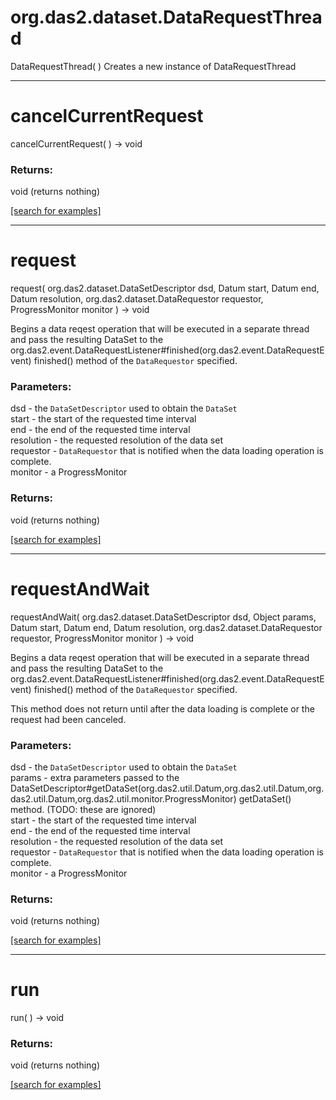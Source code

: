 # org.das2.dataset.DataRequestThread
DataRequestThread( )
Creates a new instance of DataRequestThread

***
<a name="cancelCurrentRequest"></a>
# cancelCurrentRequest
cancelCurrentRequest(  ) &rarr; void



### Returns:
void (returns nothing)


<a href="https://github.com/autoplot/dev/search?q=cancelCurrentRequest&unscoped_q=cancelCurrentRequest">[search for examples]</a>

***
<a name="request"></a>
# request
request( org.das2.dataset.DataSetDescriptor dsd, Datum start, Datum end, Datum resolution, org.das2.dataset.DataRequestor requestor, ProgressMonitor monitor ) &rarr; void

Begins a data reqest operation that will be executed
 in a separate thread and pass the resulting DataSet to the
 org.das2.event.DataRequestListener#finished(org.das2.event.DataRequestEvent)
 finished() method of the <code>DataRequestor</code>
 specified.

### Parameters:
dsd - the <code>DataSetDescriptor</code> used to obtain
      the <code>DataSet</code>
<br>start - the start of the requested time interval
<br>end - the end of the requested time interval
<br>resolution - the requested resolution of the data set
<br>requestor - <code>DataRequestor</code> that is notified
      when the data loading operation is complete.
<br>monitor - a ProgressMonitor

### Returns:
void (returns nothing)


<a href="https://github.com/autoplot/dev/search?q=request&unscoped_q=request">[search for examples]</a>

***
<a name="requestAndWait"></a>
# requestAndWait
requestAndWait( org.das2.dataset.DataSetDescriptor dsd, Object params, Datum start, Datum end, Datum resolution, org.das2.dataset.DataRequestor requestor, ProgressMonitor monitor ) &rarr; void

Begins a data reqest operation that will be executed
 in a separate thread and pass the resulting DataSet to the
 org.das2.event.DataRequestListener#finished(org.das2.event.DataRequestEvent)
 finished() method of the <code>DataRequestor</code>
 specified.

 This method does not return until after the data loading is complete
 or the request had been canceled.

### Parameters:
dsd - the <code>DataSetDescriptor</code> used to obtain
      the <code>DataSet</code>
<br>params - extra parameters passed to the 
      DataSetDescriptor#getDataSet(org.das2.util.Datum,org.das2.util.Datum,org.das2.util.Datum,org.das2.util.monitor.ProgressMonitor)
      getDataSet() method.  (TODO: these are ignored)
<br>start - the start of the requested time interval
<br>end - the end of the requested time interval
<br>resolution - the requested resolution of the data set
<br>requestor - <code>DataRequestor</code> that is notified
      when the data loading operation is complete.
<br>monitor - a ProgressMonitor

### Returns:
void (returns nothing)


<a href="https://github.com/autoplot/dev/search?q=requestAndWait&unscoped_q=requestAndWait">[search for examples]</a>

***
<a name="run"></a>
# run
run(  ) &rarr; void



### Returns:
void (returns nothing)


<a href="https://github.com/autoplot/dev/search?q=run&unscoped_q=run">[search for examples]</a>

